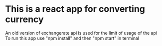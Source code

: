 # This is a react app for converting currency
An old version of exchangerate api is used for the limit of usage of the api<br>
To run this app use "npm install" and then "npm start" in terminal
